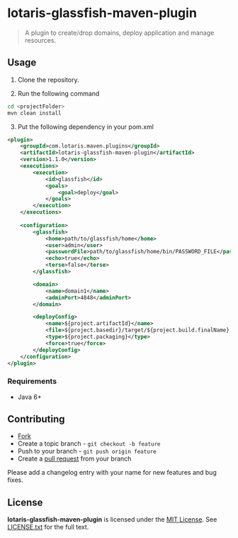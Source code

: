 # lotaris-glassfish-maven-plugin

> A plugin to create/drop domains, deploy application and manage resources.

## Usage

1. Clone the repository.

2. Run the following command

```bash
cd <projectFolder>
mvn clean install
```

3. Put the following dependency in your pom.xml

```xml
<plugin>
	<groupId>com.lotaris.maven.plugins</groupId>
	<artifactId>lotaris-glassfish-maven-plugin</artifactId>
	<version>1.1.0</version>
	<executions>
		<execution>
			<id>glassfish</id>
			<goals>
				<goal>deploy</goal>
			</goals>
		</execution>
	</executions>
	
	<configuration>
		<glassfish>
			<home>path/to/glassfish/home</home>
			<user>admin</user>
			<passwordFile>path/to/glassfish/home/bin/PASSWORD_FILE</passwordFile>
			<echo>true</echo>
			<terse>false</terse>
		</glassfish>

		<domain>
			<name>domain1</name>
			<adminPort>4848</adminPort>
		</domain>

		<deployConfig>
			<name>${project.artifactId}</name>
			<file>${project.basedir}/target/${project.build.finalName}.${project.packaging}</file>
			<type>${project.packaging}</type>
			<force>true</force>
		</deployConfig>
	</configuration>
</plugin>
```

### Requirements

* Java 6+

## Contributing

* [Fork](https://help.github.com/articles/fork-a-repo)
* Create a topic branch - `git checkout -b feature`
* Push to your branch - `git push origin feature`
* Create a [pull request](http://help.github.com/pull-requests/) from your branch

Please add a changelog entry with your name for new features and bug fixes.

## License

**lotaris-glassfish-maven-plugin** is licensed under the [MIT License](http://opensource.org/licenses/MIT).
See [LICENSE.txt](LICENSE.txt) for the full text.

